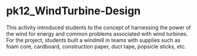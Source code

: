 # pk12_WindTurbine-Design
This activity introduced students to the concept of harnessing the power of the wind for energy and common problems associated with wind turbines. For the project, students built a windmill in teams with supplies such as foam core, cardboard, construction paper, duct tape, popsicle sticks, etc.
